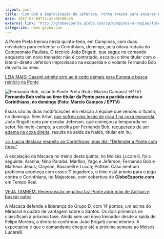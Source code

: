 ```yaml
---
layout: post
title: "Com Bob e improvisação de Jeferson, Ponte treina para encarar Corinthians"
date: 2017-03-09T12:41:00+00:00
external_link: "http://globoesporte.globo.com/sp/campinas-e-regiao/futebol/times/ponte-preta/noticia/2017/03/com-bob-e-improvisacao-de-jeferson-ponte-treina-para-encarar-corinthians.html"
categories: news globo.com
---
```

A Ponte Preta treinou nesta quinta-feira, em Campinas, com duas novidades para enfrentar o Corinthians, domingo, pela oitava rodada do Campeonato Paulista. O técnico João Brigatti, que segue no comando enquanto um novo treinador não é contratado, escalou o time titular com o lateral-direito Jeferson improvisado na esquerda e o volante Fernando Bob de volta ao meio.

[LEIA MAIS: Cassini admite erro ao ir cedo demais para Europa e busca reinício na Ponte](http://globoesporte.globo.com/sp/campinas-e-regiao/futebol/times/ponte-preta/noticia/2017/03/cassini-admite-erro-ao-ir-cedo-demais-para-europa-e-busca-reinicio-na-ponte.html)

 ![Fernando Bob, volante Ponte Preta (Foto: Marcio Campos/ EPTV)](http://s2.glbimg.com/viXDnvGZ4d2efixTQ9TBf5YsN58=/0x25:966x586/690x400/s.glbimg.com/es/ge/f/original/2017/02/16/fernandobob.2.jpg "Fernando Bob, volante Ponte Preta (Foto: Marcio Campos/ EPTV)")**Fernando Bob volta ao time titular da Ponte para a partida contra o Corinthians, no domingo (Foto: Marcio Campos / EPTV)**

Essas são as duas modificações em relação à equipe que venceu o Ituano, no domingo. Sem Artur, [que sofreu uma lesão de grau 1 na coxa esquerda](http://globoesporte.globo.com/sp/campinas-e-regiao/futebol/times/ponte-preta/noticia/2017/03/espera-de-adilson-ponte-preta-se-reapresenta-com-desfalque-de-artur.html), João Brigatti opta por escalar Jeferson, que começou a temporada no setor. No meio-campo, a escolha por Fernando Bob, [recuperado de um edema na coxa direita](http://globoesporte.globo.com/sp/campinas-e-regiao/futebol/times/ponte-preta/noticia/2017/03/bob-tem-edema-diagnosticado-e-desfalca-ponte-preta-contra-o-ituano.html), resulta na saída de Naldo, titular em Itu.

[\>\> Lucca destaca respeito ao Corinthians, mas diz: "Defender a Ponte com força"](http://globoesporte.globo.com/sp/campinas-e-regiao/futebol/times/ponte-preta/noticia/2017/03/lucca-destaca-respeito-ao-corinthians-mas-diz-defender-ponte-com-forca.html)

A escalação da Macaca no treino desta quinta, no Moisés Lucarelli, foi a seguinte:&nbsp;Aranha; Nino Paraíba, Marllon, Yago e Jeferson; Fernando Bob e Matheus Jesus; Clayson, Ravanelli e Lucca; Pottker. Caso nenhum problema aconteça com esses 11 jogadores, o time está pronto para o jogo contra o Corinthians, no Majestoso, com cobertura do **GloboEsporte.com** em Tempo Real.

[VEJA TAMBÉM: Repercussão negativa faz Ponte abrir mão de Adilson e buscar outro](http://globoesporte.globo.com/sp/campinas-e-regiao/futebol/times/ponte-preta/noticia/2017/03/repercussao-negativa-faz-ponte-abrir-mao-de-adilson-e-buscar-outro-tecnico.html)

A Macaca defende a liderança do Grupo D, com 14 pontos, um acima do Mirassol e quatro de vantagem sobre o Santos. Os dois primeiros se classificam à próxima fase. Ainda sem um novo treinador desde a saída de Felipe Moreira, a diretoria confirmou João Brigatti como interino. A expectativa é que o comandante chegue até a próxima semana ao Moisés Lucarelli.

